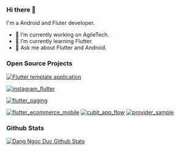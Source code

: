 ### Hi there 👋

I'm a Android and Fluter developer.

- 💬 I’m currently working on AgileTech.
- 🌱 I’m currently learning Flutter.
- 💬 Ask me about Flutter and Android.

### Open Source Projects
[![Flutter template application](https://github-readme-stats.vercel.app/api/pin/?username=dangngocduc&repo=flutter_application)](https://github.com/dangngocduc/flutter_application)

[![instagram_flutter](https://github-readme-stats.vercel.app/api/pin/?username=dangngocduc&repo=instagram_flutter)](https://github.com/dangngocduc/instagram_flutter)

[![flutter_paging](https://github-readme-stats.vercel.app/api/pin/?username=dangngocduc&repo=flutter_paging)](https://github.com/dangngocduc/flutter_paging)

[![flutter_ecommerce_mobile](https://github-readme-stats.vercel.app/api/pin/?username=dangngocduc&repo=flutter_ecommerce_mobile)](https://github.com/dangngocduc/flutter_ecommerce_mobile)
[![cubit_app_flow](https://github-readme-stats.vercel.app/api/pin/?username=dangngocduc&repo=cubit_app_flow)](https://github.com/dangngocduc/cubit_app_flow)
[![provider_sample](https://github-readme-stats.vercel.app/api/pin/?username=dangngocduc&repo=provider_sample)](https://github.com/dangngocduc/provider_sample)


### Github Stats
[![Dang Ngoc Duc Github Stats](https://github-readme-stats.vercel.app/api?username=dangngocduc&count_private=true&theme=dark&show_icons=true)](https://github.com/dangngocduc)


